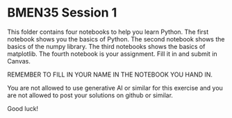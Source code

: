 # BMEN35 Session 1

This folder contains four notebooks to help you learn Python. The first notebook shows you the basics of Python. The second notebook shows the basics of the numpy library. The third notebooks shows the basics of matplotlib. The fourth notebook is your assignment. Fill it in and submit in Canvas. 

REMEMBER TO FILL IN YOUR NAME IN THE NOTEBOOK YOU HAND IN.

You are not allowed to use generative AI or similar for this exercise and you are not allowed to post your solutions on github or similar.

Good luck!
